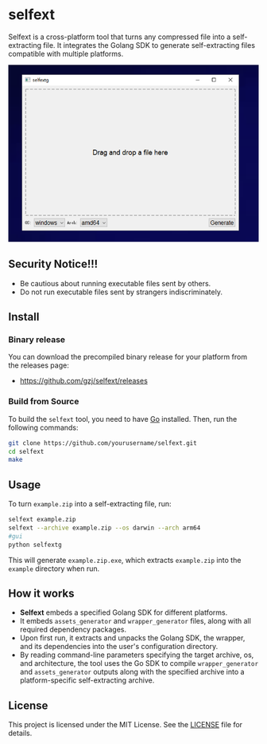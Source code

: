 # selfext

Selfext is a cross-platform tool that turns any compressed file into a self-extracting file. It integrates the Golang SDK to generate self-extracting files compatible with multiple platforms.

![selfextg](./selfextg.png)

## Security Notice!!!

- Be cautious about running executable files sent by others.
- Do not run executable files sent by strangers indiscriminately.

## Install

### Binary release

You can download the precompiled binary release for your platform from the releases page:

- https://github.com/gzj/selfext/releases

### Build from Source
To build the `selfext` tool, you need to have [Go](https://golang.org/dl/) installed. Then, run the following commands:

```sh
git clone https://github.com/yourusername/selfext.git
cd selfext
make
```
## Usage

To turn `example.zip` into a self-extracting file, run:

```sh
selfext example.zip
selfext --archive example.zip --os darwin --arch arm64
#gui
python selfextg
```

This will generate `example.zip.exe`, which extracts `example.zip` into the `example` directory when run.



## How it works

- **Selfext** embeds a specified Golang SDK for different platforms.
- It embeds `assets_generator` and `wrapper_generator` files, along with all required dependency packages.
- Upon first run, it extracts and unpacks the Golang SDK, the wrapper, and its dependencies into the user's configuration directory.
- By reading command-line parameters specifying the target archive, os, and architecture, the tool uses the Go SDK to compile `wrapper_generator` and `assets_generator` outputs along with the specified archive into a platform-specific self-extracting archive.

## License

This project is licensed under the MIT License. See the [LICENSE](https://github.com/GZJ/selfext/blob/master/LICENSE) file for details.
